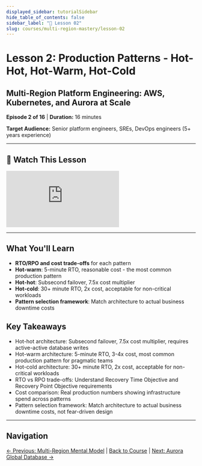 ```yaml
---
displayed_sidebar: tutorialSidebar
hide_table_of_contents: false
sidebar_label: "📖 Lesson 02"
slug: courses/multi-region-mastery/lesson-02
---
```


# Lesson 2: Production Patterns - Hot-Hot, Hot-Warm, Hot-Cold

## Multi-Region Platform Engineering: AWS, Kubernetes, and Aurora at Scale

**Episode 2 of 16** | **Duration:** 16 minutes

**Target Audience:** Senior platform engineers, SREs, DevOps engineers (5+ years experience)

---

## 🎥 Watch This Lesson

<div style={{position: 'relative', paddingBottom: '56.25%', height: 0, margin: '1.5rem 0'}}>
  <iframe
    style={{position: 'absolute', top: 0, left: 0, width: '100%', height: '100%'}}
    src="https://www.youtube.com/embed/9jFFU30ZgyU"
    title="Lesson 2: Production Patterns"
    frameborder="0"
    allow="accelerometer; autoplay; clipboard-write; encrypted-media; gyroscope; picture-in-picture; web-share"
    allowfullscreen>
  </iframe>
</div>

---

## What You'll Learn

- **RTO/RPO and cost trade-offs** for each pattern
- **Hot-warm**: 5-minute RTO, reasonable cost - the most common production pattern
- **Hot-hot**: Subsecond failover, 7.5x cost multiplier
- **Hot-cold**: 30+ minute RTO, 2x cost, acceptable for non-critical workloads
- **Pattern selection framework**: Match architecture to actual business downtime costs

## Key Takeaways

- Hot-hot architecture: Subsecond failover, 7.5x cost multiplier, requires active-active database writes
- Hot-warm architecture: 5-minute RTO, 3-4x cost, most common production pattern for pragmatic teams
- Hot-cold architecture: 30+ minute RTO, 2x cost, acceptable for non-critical workloads
- RTO vs RPO trade-offs: Understand Recovery Time Objective and Recovery Point Objective requirements
- Cost comparison: Real production numbers showing infrastructure spend across patterns
- Pattern selection framework: Match architecture to actual business downtime costs, not fear-driven design

---

## Navigation

[← Previous: Multi-Region Mental Model](/podcasts/courses/multi-region-mastery/lesson-01) | [Back to Course](/podcasts/courses/multi-region-mastery) | [Next: Aurora Global Database →](/podcasts/courses/multi-region-mastery/lesson-03)
